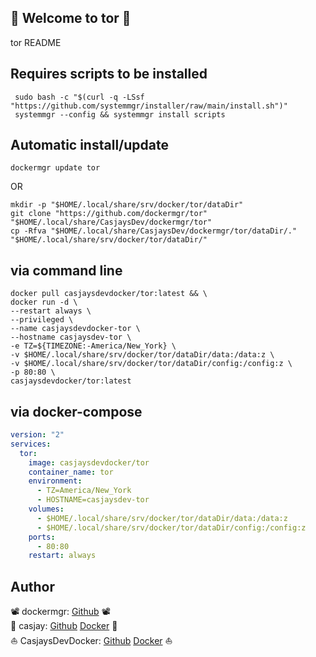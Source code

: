 ## 👋 Welcome to tor 🚀  

tor README  
  
  
## Requires scripts to be installed  

```shell
 sudo bash -c "$(curl -q -LSsf "https://github.com/systemmgr/installer/raw/main/install.sh")"
 systemmgr --config && systemmgr install scripts  
```

## Automatic install/update  

```shell
dockermgr update tor
```

OR

```shell
mkdir -p "$HOME/.local/share/srv/docker/tor/dataDir"
git clone "https://github.com/dockermgr/tor" "$HOME/.local/share/CasjaysDev/dockermgr/tor"
cp -Rfva "$HOME/.local/share/CasjaysDev/dockermgr/tor/dataDir/." "$HOME/.local/share/srv/docker/tor/dataDir/"
```

## via command line  

```shell
docker pull casjaysdevdocker/tor:latest && \
docker run -d \
--restart always \
--privileged \
--name casjaysdevdocker-tor \
--hostname casjaysdev-tor \
-e TZ=${TIMEZONE:-America/New_York} \
-v $HOME/.local/share/srv/docker/tor/dataDir/data:/data:z \
-v $HOME/.local/share/srv/docker/tor/dataDir/config:/config:z \
-p 80:80 \
casjaysdevdocker/tor:latest
```

## via docker-compose  

```yaml
version: "2"
services:
  tor:
    image: casjaysdevdocker/tor
    container_name: tor
    environment:
      - TZ=America/New_York
      - HOSTNAME=casjaysdev-tor
    volumes:
      - $HOME/.local/share/srv/docker/tor/dataDir/data:/data:z
      - $HOME/.local/share/srv/docker/tor/dataDir/config:/config:z
    ports:
      - 80:80
    restart: always
```

## Author  

📽 dockermgr: [Github](https://github.com/dockermgr) 📽  
🤖 casjay: [Github](https://github.com/casjay) [Docker](https://hub.docker.com/r/casjay) 🤖  
⛵ CasjaysDevDocker: [Github](https://github.com/casjaysdevdocker) [Docker](https://hub.docker.com/r/casjaysdevdocker) ⛵  
